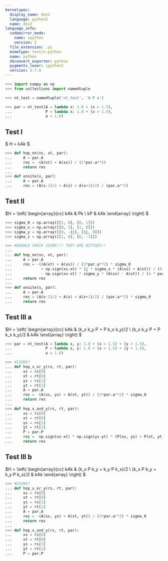 ```yaml
---
kernelspec:
  display_name: dev2
  language: python2
  name: dev2
language_info:
  codemirror_mode:
    name: ipython
    version: 2
  file_extension: .py
  mimetype: text/x-python
  name: python
  nbconvert_exporter: python
  pygments_lexer: ipython2
  version: 2.7.6
---
```


```python
>>> import numpy as np
>>> from collections import namedtuple
```

```python
>>> nt_test = namedtuple('nt_test', 'A P a')
```

```python
>>> par = nt_test(A = lambda x: 1.0 + (x > 1.5),
...               P = lambda x: 1.0 + (x > 1.5),
...               a = 1.0)
```

## Test I

$ H = kAk $

```python
>>> def hop_nn(xs, xt, par):
...     A = par.A
...     res = -(A(xt) + A(xs)) / (2*par.a**2)
...     return res
...
>>> def onsite(x, par):
...     A = par.A
...     res = (A(x-1)/2 + A(x) + A(x+1)/2) / (par.a**2)
```

## Test II

$H =  \left( \begin{array}{cc}
kAk & Pk \\
kP & kAk \end{array} \right) $

```python
>>> sigma_0 = np.array([[1, 0], [0, 1]])
>>> sigma_x = np.array([[0, 1], [1, 0]])
>>> sigma_y = np.array([[0, -1j], [1j, 0]])
>>> sigma_z = np.array([[1, 0], [0, -1]])
```

```python
>>> #DOUBLE CHECK SIGNS!!! THEY ARE BITCHES!!
...
... def hop_nn(xs, xt, par):
...     A = par.A
...     res = -((A(xt) + A(xs)) / (2*par.a**2) * sigma_0
...             + np.sign(xs-xt) * 1j * sigma_x * (A(xs) + A(xt)) / (4 * par.a)
...             - np.sign(xs-xt) * sigma_y * (A(xs) - A(xt)) / (4 * par.a))
...     return res
...
>>> def onsite(x, par):
...     A = par.A
...     res = (A(x-1)/2 + A(x) + A(x+1)/2) / (par.a**2) * sigma_0
...     return res
```

## Test III a

$H =  \left( \begin{array}{cc}
kAk & (k_x k_y P + P k_x k_y)/2 \\
(k_x k_y P + P k_x k_y)/2 & kAk \end{array} \right) $

```python
>>> par = nt_test(A = lambda x, y: 1.0 + (x > 1.5) + (y > 1.5),
...               P = lambda x, y: 1.0 + (x > 1.5) + (y > 1.5),
...               a = 1.0)
```

```python
>>> #SIGNS?
... def hop_x_or_y(rs, rt, par):
...     xs = rs[0]
...     xt = rt[0]
...     ys = rs[1]
...     yt = rt[1]
...     A = par.A
...     res = -(A(xs, ys) + A(xt, yt)) / (2*par.a**2) * sigma_0
...     return res
...
>>> def hop_x_and_y(rs, rt, par):
...     xs = rs[0]
...     xt = rt[0]
...     ys = rs[1]
...     yt = rt[1]
...     P = par.P
...     res =  np.sign(xs-xt) * np.sign(ys-yt) * (P(xs, ys) + P(xt, yt)) * sigma_x / (4 * par.a**2)
...     return res
```

## Test III b

$H =  \left( \begin{array}{cc}
kAk & (k_x P k_y + k_y P k_x)/2 \\
(k_x P k_y  + k_y P k_x)/2 & kAk \end{array} \right) $

```python
>>> #SIGNS?
... def hop_x_or_y(rs, rt, par):
...     xs = rs[0]
...     xt = rt[0]
...     ys = rs[1]
...     yt = rt[1]
...     A = par.A
...     res = -(A(xs, ys) + A(xt, yt)) / (2*par.a**2) * sigma_0
...     return res
...
>>> def hop_x_and_y(rs, rt, par):
...     xs = rs[0]
...     xt = rt[0]
...     ys = rs[1]
...     yt = rt[1]
...     P = par.P
```

```python

```
